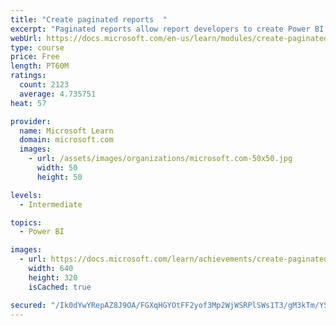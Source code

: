 ```yaml
---
title: "Create paginated reports  "
excerpt: "Paginated reports allow report developers to create Power BI artifacts that have tightly controlled rendering requirements. Paginated reports are ideal for creating sales invoices, receipts, purchase orders, and tabular data. This module will teach you how to create reports, add parameters, and work with tables and charts in paginated reports."
webUrl: https://docs.microsoft.com/en-us/learn/modules/create-paginated-reports-power-bi/
type: course
price: Free
length: PT60M
ratings:
  count: 2123
  average: 4.735751
heat: 57

provider:
  name: Microsoft Learn
  domain: microsoft.com
  images:
    - url: /assets/images/organizations/microsoft.com-50x50.jpg
      width: 50
      height: 50

levels:
  - Intermediate

topics:
  - Power BI

images:
  - url: https://docs.microsoft.com/learn/achievements/create-paginated-reports-power-bi-social.png
    width: 640
    height: 320
    isCached: true

secured: "/Ik0dYwYRepAZ8J9OA/FGXqHGYOtFF2yof3Mp2WjWSRPlSWs1T3/gM3kTm/YSmHL0Q+AB6FmdikKBHc8hlWztLc5JKA8nOIR1pm1S9YqMdV3WU3s42e44S+RqKYsET6yIjoM25BWBUkXeKZz/n8ytlYUEntNsS+ik4M4r64Zw8WIkXDGhjrvmIy/MLRK2OthQdVSUvdRA2itZWWt2WhJe3N54dHsm/8Et00TQkVj67rPpK9z5BHjWS57o2Ax46qFH4ZqipAa6q/CJBsSACuVIGevYliUgfkrbGHZb2oHi3HdW1o/BU7WAnl1uwexcvoVb357lnn3176q2E1SiwL0u83QJ1oZq5/hd4fMpHqfy/rD1Oh897K9JetE/WMbeBtgeQKduH6/aUUxOTB4jx51V3OoWHPyXkdj/l2H/+p0Qx8=;9bKehpkafw46pU8scGvOPw=="
---
```



